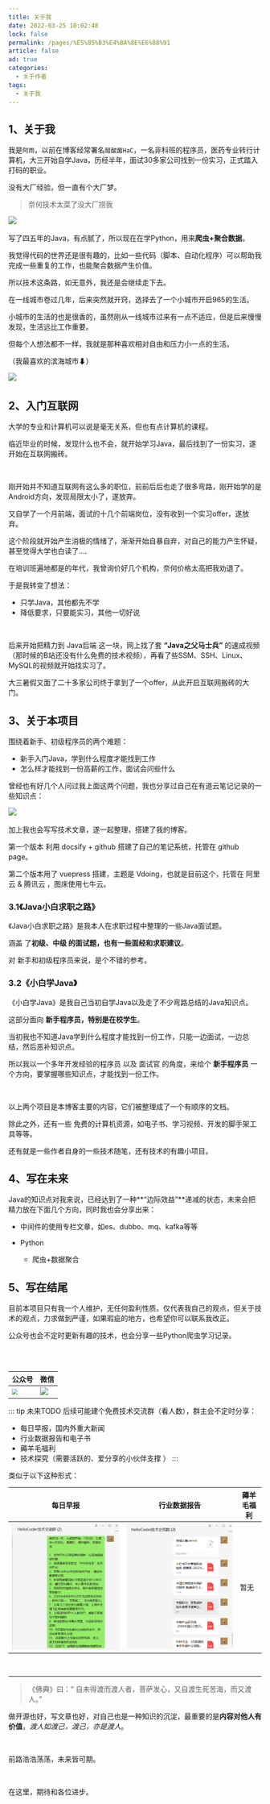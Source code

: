 ```yaml
---
title: 关于我
date: 2022-03-25 10:02:48
lock: false
permalink: /pages/%E5%85%B3%E4%BA%8E%E6%88%91
article: false
ad: true
categories: 
  - 关于作者
tags: 
  - 关于我
---
```



## 1、关于我

我是`阿雨`，以前在博客经常署名`醋酸菌HaC`，一名非科班的程序员，医药专业转行计算机，大三开始自学Java，历经半年，面试30多家公司找到一份实习，正式踏入打码的职业。



没有大厂经验，但一直有个大厂梦。

> 奈何技术太菜了没大厂捞我

![](https://res.smzdm.com/images/emotions/36.png)



写了四五年的Java，有点腻了，所以现在在学Python，用来**爬虫+聚合数据**。

我觉得代码的世界还是很有趣的，比如一些代码（脚本、自动化程序）可以帮助我完成一些重复的工作，也能聚合数据产生价值。

所以技术这条路，如无意外，我还是会继续走下去。



在一线城市卷过几年，后来突然就开窍，选择去了一个小城市开启965的生活。

小城市的生活的也是很香的，虽然刚从一线城市过来有一点不适应，但是后来慢慢发现，生活远比工作重要。

但每个人想法都不一样，我就是那种喜欢相对自由和压力小一点的生活。



（我最喜欢的滨海城市⬇）

![](./picture/image-20220706003441424.png)



## 2、入门互联网

大学的专业和计算机可以说是毫无关系，但也有点计算机的课程。

临近毕业的时候，发现什么也不会，就开始学习Java，最后找到了一份实习，遂开始在互联网搬砖。

<br>

刚开始并不知道互联网有这么多的职位，前前后后也走了很多弯路，刚开始学的是 Android方向，发现局限太小了，遂放弃。

又自学了一个月前端，面试的十几个前端岗位，没有收到一个实习offer，遂放弃。

这个阶段就开始产生消极的情绪了，渐渐开始自暴自弃，对自己的能力产生怀疑，甚至觉得大学也白读了....

在培训班遍地都是的年代，我曾询价好几个机构，奈何价格太高把我劝退了。

于是我转变了想法：

- 只学Java，其他都先不学
- 降低要求，只要能实习，其他一切好说

<br>

后来开始把精力到 Java后端 这一块，网上找了套 **“Java之父马士兵”** 的速成视频（那时候的B站还没有什么免费的技术视频），再看了些SSM、SSH、Linux、MySQL的视频就开始找实习了。



大三暑假又面了二十多家公司终于拿到了一个offer，从此开启互联网搬砖的大门。





## 3、关于本项目

围绕着新手、初级程序员的两个难题：

- 新手入门Java，学到什么程度才能找到工作
- 怎么样才能找到一份高薪的工作，面试会问些什么

曾经也有好几个人问过我上面这两个问题，我也分享过自己在有道云笔记记录的一些知识点：

<img src="http://rainyudianxx.baimuxym.cn/image-20220329110619516.png" style="zoom:100%;" />

加上我也会写写技术文章，遂一起整理，搭建了我的博客。

第一个版本 利用 docsify + github 搭建了自己的笔记系统，托管在 github page。

第二个版本用了 vuepress 搭建，主题是 Vdoing，也就是目前这个，托管在 阿里云 & 腾讯云 ，图床使用七牛云。



### 3.1《Java小白求职之路》

《Java小白求职之路》是我本人在求职过程中整理的一些Java面试题。

涵盖 了**初级、中级 的面试题，也有一些面经和求职建议**。

对 新手和初级程序员来说，是个不错的参考。



### 3.2《小白学Java》

《小白学Java》是我自己当初自学Java以及走了不少弯路总结的Java知识点。

这部分面向 **新手程序员，特别是在校学生**。

当初我也不知道Java学到什么程度才能找到一份工作，只能一边面试，一边总结，然后恶补知识点。

所以我以一个多年开发经验的程序员 以及 面试官 的角度，来给个 **新手程序员** 一个方向，要掌握哪些知识点，才能找到一份工作。



<br>

以上两个项目是本博客主要的内容，它们被整理成了一个有顺序的文档。

除此之外，还有一些 免费的计算机资源，如电子书、学习视频、开发的脚手架工具等等。



还有就是一些作者自身的一些技术随笔，还有技术的有趣小项目。



## 4、写在未来

Java的知识点对我来说，已经达到了一种**“边际效益”**递减的状态，未来会把精力放在下面几个方向，同时我也会分享出来：

- 中间件的使用专栏文章，如es、dubbo、mq、kafka等等

- Python

  - 爬虫+数据聚合
  




## 5、写在结尾

目前本项目只有我一个人维护，无任何盈利性质。仅代表我自己的观点，但关于技术的观点，力求做到严谨，如果瑕疵的地方，也希望你可以联系我改正。



公众号也会不定时更新有趣的技术，也会分享一些Python爬虫学习记录。

<br>



<div align="center"> <img src=""  style="zoom:30%;"></img> </div>

| 公众号                                                       | 微信                                                         |
| ------------------------------------------------------------ | ------------------------------------------------------------ |
| <img src="https://rainyudianxx.baimuxym.cn/site/HelloCoder.png" style="zoom:70%;" /> | ![](https://rainyudianxx.baimuxym.cn/site/personal_wechat.png) |



::: tip 未来TODO
后续可能建个免费技术交流群（看人数），群主会不定时分享：

- 每日早报，国内外重大新闻
- 行业数据报告和电子书
- 薅羊毛福利
- 技术探究（需要活跃的、爱分享的小伙伴支撑 ）
:::

类似于以下这种形式：

| 每日早报                                   | 行业数据报告                               | 薅羊毛福利 |
| ------------------------------------------ | ------------------------------------------ | ---------- |
| ![](./picture/image-20220706001630264.png) | ![](./picture/image-20220706001534100.png) | 暂无       |



<br>

---



> 《佛典》曰：“ 自未得渡而渡人者，菩萨发心，又自渡生死苦海，而又渡人。”  

做开源也好，写文章也好，对自己也是一种知识的沉淀，最重要的是**内容对他人有价值**，*渡人如渡己，渡己，亦是渡人*。

<br>

前路浩浩荡荡，未来皆可期。

<br>

在这里，期待和各位进步。

<br>

<!-- 评论 -->
<Vssue :title="$title" />